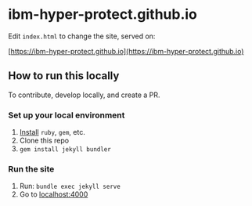 # ibm-hyper-protect.github.io

Edit `index.html` to change the site, served on:

[https://ibm-hyper-protect.github.io](https://ibm-hyper-protect.github.io)

## How to run this locally

To contribute, develop locally, and create a PR.

### Set up your local environment

1. [Install](https://jekyllrb.com/docs/installation/) `ruby`, `gem`, etc.
2. Clone this repo
3. `gem install jekyll bundler`


### Run the site

1. Run: `bundle exec jekyll serve`
2. Go to [localhost:4000](http://localhost:400)
